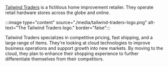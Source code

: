 [Tailwind Traders](https://www.tailwindtraders.com/?azure-portal=true) is a fictitious home improvement retailer. They operate retail hardware stores across the globe and online.

:::image type="content" source="./media/tailwind-traders-logo.png" alt-text="The Tailwind Traders logo." border="false":::

Tailwind Traders specializes in competitive pricing, fast shipping, and a large range of items. They're looking at cloud technologies to improve business operations and support growth into new markets. By moving to the cloud, they plan to enhance their shopping experience to further differentiate themselves from their competitors.
